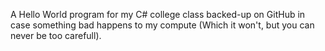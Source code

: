 A Hello World program for my C# college class backed-up on GitHub in case something bad happens to my compute (Which it won't, but you can never be too carefull).
